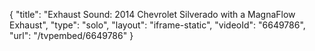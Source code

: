{
    "title": "Exhaust Sound: 2014 Chevrolet Silverado with a MagnaFlow Exhaust",
    "type": "solo",
    "layout": "iframe-static",
    "videoId": "6649786",
    "url": "\/tvpembed\/6649786"
}